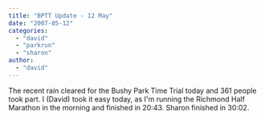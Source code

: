 ```yaml
---
title: "BPTT Update - 12 May"
date: "2007-05-12"
categories: 
  - "david"
  - "parkrun"
  - "sharon"
author:
  - "david"
---
```


The recent rain cleared for the Bushy Park Time Trial today and 361 people took part. I (David) took it easy today, as I'm running the Richmond Half Marathon in the morning and finished in 20:43. Sharon finished in 30:02.
